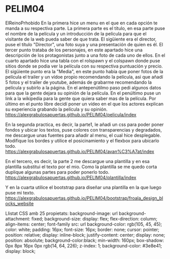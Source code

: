# PELIM04
ElReinoPrhobido
En la primera hice un menu en el que en cada opción te manda a su respectiva parte. La primera parte es el título, en esa parte puse el nombre de la película y un introducción de la película para que el visitante de la web pueda saber de que trata. El sigüiente era el director, puse el título "Director", una foto suya y una presentación de quien es él. El tercer punto trataba de los personajes, en este apartado hice una descripción de los protagonistas junto a una foto de cada uno de ellos. En el cuarto apartado hice una tabla con el rolspawn y el colspawn donde puse sitios donde se podia ver la película con su respectiva puntuación y precio. El sigüiente punto era la "Media", en este punto habia que poner fotos de la película el trailer y un vídoe propio recomendando la película, asi que añadí 5 fotos y el traíler de youtube, además de grabarme recomendando la película y subirlo a la página. En el antepenútilmo paso pedi algunos datos para que la gente dejara su opinión de la película. En el penúltimo puse un link a la wikipedia para la gente que quiera saber mas de la película. Por último en el punto libre decidí poner un vídeo en el que los actores explican su experiencia grabando la película y su opinión.
https://alexgrabulosapuertas.github.io/PELIM04/pelicula/index

En la segunda practica, es decir, la parte1, le añadi un css para poder poner fondos y ubicar los textos, puse colores con transparencias y degradados, me descargue unas fuentes para añadir al menu, el cual hice desplegable. Modifique los bordes y utilice el posicinamiento y el flexbox para ubicarlo todo.
https://alexgrabulosapuertas.github.io/PELIM04/avan%C3%A7at/index

En el tercero, es decir, la parte 2 me descargue una plantilla y en esa plantilla substitui el texto por el mio. Como la plantilla se me quedo corta duplique algunas partes para poder ponerlo todo.
https://alexgrabulosapuertas.github.io/PELIM04/plantilla/index

Y en la cuarta utilice el bootstrap para diseñar una plantilla en la que luego puse mi texto.
https://alexgrabulosapuertas.github.io/PELIM04/bootstrap/froala_design_blocks_website

Llistat CSS amb 25 propietats:
background-image: url
background-attachment: fixed;
background-size:
display: flex;
flex-direction: column;
align-items: center;
font-family
src: url
background-color: rgb(105, 45, 45);
color: white;
padding: 16px;
font-size: 16px;
border: none;
cursor: pointer;
position: relative;
display: inline-block;
justify-content: center;
display: none;
position: absolute;
background-color:black;
min-width: 160px;
box-shadow: 0px 8px 16px 0px rgb(14, 64, 226);
z-index: 1;
background-color: #3e8e41;
display: block;
